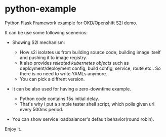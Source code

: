 # python-example
Python Flask Framework example for OKD/Openshift S2I demo.

It can be use some following scenerios:
 - Showing S2I mechanism:
    - How s2i isolates us from building source code, building image itself and pushing it to image registry.
    - It also provides *releated kubernetes objects* such as deployment/deployment config, build config, service, route etc.. So there is no need to write YAMLs anymore.
    - You can pick a diffrent version.

- It can be also used for having a zero-downtime example. 
  - Python code contains 15s initial delay.
  - That's why i put a simple tester shell script, which polls given url every 500ms period.

- You can show service loadbalancer's default behavior(round robin). 

Enjoy it..